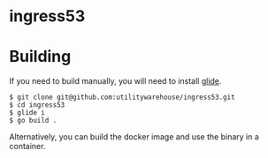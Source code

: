 # ingress53

# Building

If you need to build manually, you will need to install [glide](https://glide.sh/).

```
$ git clone git@github.com:utilitywarehouse/ingress53.git
$ cd ingress53
$ glide i
$ go build .
```

Alternatively, you can build the docker image and use the binary in a container.
